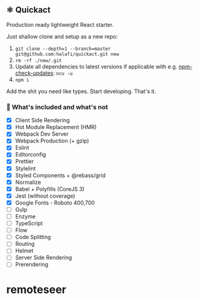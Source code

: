 ## ⚛️ Quickact

Production ready lightweight React starter.

Just shallow clone and setup as a new repo:

1. `git clone --depth=1 --branch=master git@github.com:halafi/quickact.git new`
2. `rm -rf ./new/.git`
3. Update all dependencies to latest versions if applicable with e.g. [npm-check-updates](https://github.com/tjunnone/npm-check-updates): `ncu -u`
4. `npm i`

Add the shit you need like types. Start developing. That's it.

### 🔧 What's included and what's not

- [x] Client Side Rendering
- [x] Hot Module Replacement (HMR)
- [x] Webpack Dev Server
- [x] Webpack Production (+ gzip)
- [x] Eslint
- [x] Editorconfig
- [x] Prettier
- [x] Stylelint
- [x] Styled Components + @rebass/grid
- [x] Normalize
- [x] Babel + Polyfills (CoreJS 3)
- [x] Jest (without coverage)
- [x] Google Fonts - Roboto 400,700
- [ ] Gulp
- [ ] Enzyme
- [ ] TypeScript
- [ ] Flow
- [ ] Code Splitting
- [ ] Routing
- [ ] Helmet
- [ ] Server Side Rendering
- [ ] Prerendering
# remoteseer
